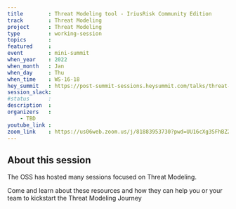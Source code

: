 ```yaml
---
title        : Threat Modeling tool - IriusRisk Community Edition
track        : Threat Modeling
project      : Threat Modeling
type         : working-session
topics       :
featured     :
event        : mini-summit
when_year    : 2022
when_month   : Jan
when_day     : Thu
when_time    : WS-16-18
hey_summit   : https://post-summit-sessions.heysummit.com/talks/threat-modeling-tool-iriusrisk-community-edition/
session_slack:
#status      : 
description  :
organizers   :
    - TBD    
youtube_link : 
zoom_link    : https://us06web.zoom.us/j/81883953730?pwd=UU16cXg3SFhBZ2hSVE9FWWhTZmJ2Zz09
---
```


## About this session
The OSS has hosted many sessions focused on Threat Modeling. 

Come and learn about these resources and how they can help you or your team to 
kickstart the Threat Modeling Journey
